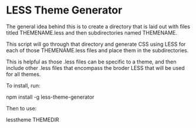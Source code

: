 # LESS Theme Generator

The general idea behind this is to create a directory that is laid out with files titled THEMENAME.less and then subdirectories named THEMENAME.

This script will go through that directory and generate CSS using LESS for each of those THEMENAME.less files and place them in the subdirectories.

This is helpful as those .less files can be specific to a theme, and then include other .less files that encompass the broder LESS that will be used for all themes.

To install, run:

npm install -g less-theme-generator

Then to use:

lesstheme THEMEDIR
